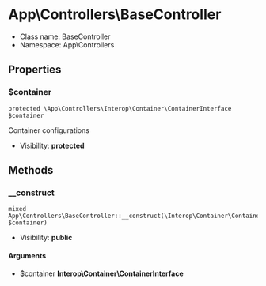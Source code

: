 App\Controllers\BaseController
===============






* Class name: BaseController
* Namespace: App\Controllers





Properties
----------


### $container

    protected \App\Controllers\Interop\Container\ContainerInterface $container

Container configurations



* Visibility: **protected**


Methods
-------


### __construct

    mixed App\Controllers\BaseController::__construct(\Interop\Container\ContainerInterface $container)





* Visibility: **public**


#### Arguments
* $container **Interop\Container\ContainerInterface**


